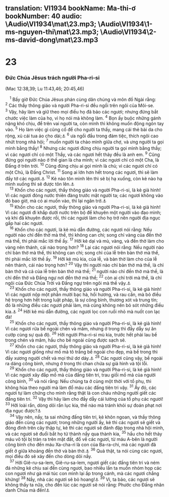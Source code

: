 translation: VI1934
bookName: Ma-thi-ơ 
bookNumber: 40
audio: \Audio\VI1934\mat\23.mp3; \Audio\VI1934\1-ms-nguyen-thi\mat\23.mp3; \Audio\VI1934\2-ms-david-dong\mat\23.mp3
-------

<div class="title"><h1>23</h1><h3>Đức Chúa Jêsus trách người Pha-ri-si</h3><p>(Mac 12:38,39; Lu 11:43,46; 20:45,46)</p></div>
<span class="verse mat_23_1"> <sup>1</sup> Bấy giờ Đức Chúa Jêsus phán cùng dân chúng và môn đồ Ngài rằng: </span>
<span class="verse mat_23_2"><sup>2</sup> Các thầy thông giáo và người Pha-ri-si đều ngồi trên ngôi của Môi-se. </span>
<span class="verse mat_23_3"><sup>3</sup> Vậy, hãy làm và giữ theo mọi điều họ đã bảo các ngươi; nhưng đừng bắt chước việc làm của họ, vì họ nói mà không làm. </span>
<span class="verse mat_23_4"><sup>4</sup> Bọn ấy buộc những gánh nặng khó chịu, để trên vai người ta, còn mình thì không muốn động ngón tay vào. </span>
<span class="verse mat_23_5"><sup>5</sup> Họ làm việc gì cũng cố để cho người ta thấy, mang cái thẻ bài da cho rộng, xủ cái tua áo cho dài;<a data-toggle="tooltip" data-placement="bottom" title="Mat 6:1; Phu 6:8; Dan 15:38">⚓</a></span>
<span class="verse mat_23_6"><sup>6</sup> ưa ngồi đầu trong đám tiệc, thích ngôi cao nhứt trong nhà hội; </span>
<span class="verse mat_23_7"><sup>7</sup> muốn người ta chào mình giữa chợ, và ưng người ta gọi mình bằng thầy! </span>
<span class="verse mat_23_8"><sup>8</sup> Nhưng các ngươi đừng chịu người ta gọi mình bằng thầy; vì các ngươi chỉ có một Thầy, và các ngươi hết thảy đều là anh em. </span>
<span class="verse mat_23_9"><sup>9</sup> Cũng đừng gọi người nào ở thế gian là cha mình; vì các ngươi chỉ có một Cha, là Đấng ở trên trời. </span>
<span class="verse mat_23_10"><sup>10</sup> Cũng đừng chịu ai gọi mình là chủ; vì các ngươi chỉ có một Chủ, là Đấng Christ. </span>
<span class="verse mat_23_11"><sup>11</sup> Song ai lớn hơn hết trong các ngươi, thì sẽ làm đầy tớ các ngươi.<a data-toggle="tooltip" data-placement="bottom" title="Mat 20:26-27; Mac 9:35; 10:43-44; Lu 22:26">⚓</a></span>
<span class="verse mat_23_12"><sup>12</sup> Kẻ nào tôn mình lên thì sẽ bị hạ xuống, còn kẻ nào hạ mình xuống thì sẽ được tôn lên.<a data-toggle="tooltip" data-placement="bottom" title="Lu 14:11; 18:14">⚓</a><br/></span>
<span class="verse mat_23_13"> <sup>13</sup> Khốn cho các ngươi, thầy thông giáo và người Pha-ri-si, là kẻ giả hình! Vì các ngươi đóng nước thiên đàng trước mặt người ta; các ngươi không vào đó bao giờ, mà có ai muốn vào, thì lại ngăn trở.<a data-toggle="tooltip" data-placement="bottom" title="Có mấy bản cũ thêm một câu 14 rằng: Khốn cho các ngươi, thầy thông giáo và người Pha-ri-si, là kẻ giả hình! Vì các ngươi làm bộ đọc lời cầu nguyện cho dài, mà nuốt nhà đàn bà góa; vì cớ đó, các ngươi sẽ bị đoán phạt nặng hơn">⚓</a><br/></span>
<span class="verse mat_23_15"> <sup>15</sup> Khốn cho các ngươi, thầy thông giáo và người Pha-ri-si, là kẻ giả hình! Vì các ngươi đi khắp dưới nước trên bộ để khuyên một người vào đạo mình; và khi đã khuyên được rồi, thì các ngươi làm cho họ trở nên người địa ngục gấp hai các ngươi. <br/></span>
<span class="verse mat_23_16"> <sup>16</sup> Khốn cho các ngươi, là kẻ mù dẫn đường, các ngươi nói rằng: Nếu người nào chỉ đền thờ mà thề, thì không can chi; song chỉ vàng của đền thờ mà thề, thì phải mắc lời thề ấy. </span>
<span class="verse mat_23_17"><sup>17</sup> Hỡi kẻ dại và mù, vàng, và đền thờ làm cho vàng nên thánh, cái nào trọng hơn? </span>
<span class="verse mat_23_18"><sup>18</sup> Lại các ngươi nói rằng: Nếu người nào chỉ bàn thờ mà thề, thì không can chi; song chỉ của lễ trên bàn thờ mà thề, thì phải mắc lời thề ấy. </span>
<span class="verse mat_23_19"><sup>19</sup> Hỡi kẻ mù kia, của lễ, và bàn thờ làm cho của lễ nên thánh, cái nào trọng hơn? </span>
<span class="verse mat_23_20"><sup>20</sup> Vậy thì người nào chỉ bàn thờ mà thề, là chỉ bàn thờ và cả của lễ trên bàn thờ mà thề; </span>
<span class="verse mat_23_21"><sup>21</sup> người nào chỉ đền thờ mà thề, là chỉ đền thờ và Đấng ngự nơi đền thờ mà thề; </span>
<span class="verse mat_23_22"><sup>22</sup> còn ai chỉ trời mà thề, là chỉ ngôi của Đức Chúa Trời và Đấng ngự trên ngôi mà thề vậy.<a data-toggle="tooltip" data-placement="bottom" title="Es 66:1; Mat 5:34">⚓</a><br/></span>
<span class="verse mat_23_23"> <sup>23</sup> Khốn cho các ngươi, thầy thông giáo và người Pha-ri-si, là kẻ giả hình! Vì các ngươi nộp một phần mười bạc hà, hồi hương, và rau cần, mà bỏ điều hệ trọng hơn hết trong luật pháp, là sự công bình, thương xót và trung tín; đó là những điều các ngươi phải làm, mà cũng không nên bỏ sót những điều kia.<a data-toggle="tooltip" data-placement="bottom" title="Le 27:30">⚓</a></span>
<span class="verse mat_23_24"><sup>24</sup> Hỡi kẻ mù dẫn đường, các ngươi lọc con ruồi nhỏ mà nuốt con lạc đà! <br/></span>
<span class="verse mat_23_25"> <sup>25</sup> Khốn cho các ngươi, thầy thông giáo và người Pha-ri-si, là kẻ giả hình! Vì các ngươi rửa bề ngoài chén và mâm, nhưng ở trong thì đầy dẫy sự ăn cướp cùng sự quá độ. </span>
<span class="verse mat_23_26"><sup>26</sup> Hỡi người Pha-ri-si mù kia, trước hết phải lau bề trong chén và mâm, hầu cho bề ngoài cũng được sạch sẽ. <br/></span>
<span class="verse mat_23_27"> <sup>27</sup> Khốn cho các ngươi, thầy thông giáo và người Pha-ri-si, là kẻ giả hình! Vì các ngươi giống như mồ mả tô trắng bề ngoài cho đẹp, mà bề trong thì đầy xương người chết và mọi thứ dơ dáy.<a data-toggle="tooltip" data-placement="bottom" title="Cong 23:3">⚓</a></span>
<span class="verse mat_23_28"><sup>28</sup> Các ngươi cũng vậy, bề ngoài ra dáng công bình, nhưng ở trong thì chan chứa sự giả hình và tội lỗi. <br/></span>
<span class="verse mat_23_29"> <sup>29</sup> Khốn cho các ngươi, thầy thông giáo và người Pha-ri-si, là kẻ giả hình! Vì các ngươi xây đắp mồ mả của đấng tiên tri, trau giồi mồ mả của người công bình, </span>
<span class="verse mat_23_30"><sup>30</sup> và nói rằng: Nếu chúng ta ở cùng một thời với tổ phụ, thì không hùa theo người mà làm đổ máu các đấng tiên tri vậy. </span>
<span class="verse mat_23_31"><sup>31</sup> Ấy đó, các ngươi tự làm chứng cho mình rằng thật là con cháu những người giết các đấng tiên tri. </span>
<span class="verse mat_23_32"><sup>32</sup> Vậy thì hãy làm cho đầy dẫy cái lường của tổ phụ các ngươi! </span>
<span class="verse mat_23_33"><sup>33</sup> Hỡi loài rắn, dòng dõi rắn lục kia, thế nào mà tránh khỏi sự đoán phạt nơi địa ngục được?<a data-toggle="tooltip" data-placement="bottom" title="Mat 3:7; 12:34; Lu 3:7">⚓</a><br/></span>
<span class="verse mat_23_34"> <sup>34</sup> Vậy nên, nầy, ta sai những đấng tiên tri, kẻ khôn ngoan, và thầy thông giáo đến cùng các ngươi; trong những người ấy, kẻ thì các ngươi sẽ giết và đóng đinh trên cây thập tự, kẻ thì các ngươi sẽ đánh đập trong nhà hội mình, và các ngươi sẽ đuổi bắt họ từ thành nầy qua thành kia, </span>
<span class="verse mat_23_35"><sup>35</sup> hầu cho hết thảy máu vô tội bị tràn ra trên mặt đất, đổ về các ngươi, từ máu A-bên là người công bình cho đến máu Xa-cha-ri là con của Ba-ra-chi, mà các ngươi đã giết ở giữa khoảng đền thờ và bàn thờ.<a data-toggle="tooltip" data-placement="bottom" title="Sa 4:8; 2Su 24:20-21">⚓</a></span>
<span class="verse mat_23_36"><sup>36</sup> Quả thật, ta nói cùng các ngươi, mọi điều đó sẽ xảy đến cho dòng dõi nầy. <br/></span>
<span class="verse mat_23_37"> <sup>37</sup> Hỡi Giê-ru-sa-lem, Giê-ru-sa-lem, ngươi giết các đấng tiên tri và ném đá những kẻ chịu sai đến cùng ngươi, bao nhiêu lần ta muốn nhóm họp các con ngươi như gà mái túc con mình lại ấp trong cánh, mà các ngươi chẳng khứng! </span>
<span class="verse mat_23_38"><sup>38</sup> Nầy, nhà các ngươi sẽ bỏ hoang!<a data-toggle="tooltip" data-placement="bottom" title="Gie 22:5">⚓</a></span>
<span class="verse mat_23_39"><sup>39</sup> Vì, ta bảo, các ngươi sẽ không thấy ta nữa, cho đến lúc các ngươi sẽ nói rằng: Phước cho Đấng nhân danh Chúa mà đến!<a data-toggle="tooltip" data-placement="bottom" title="Thi 118:26">⚓</a><br/></span>
